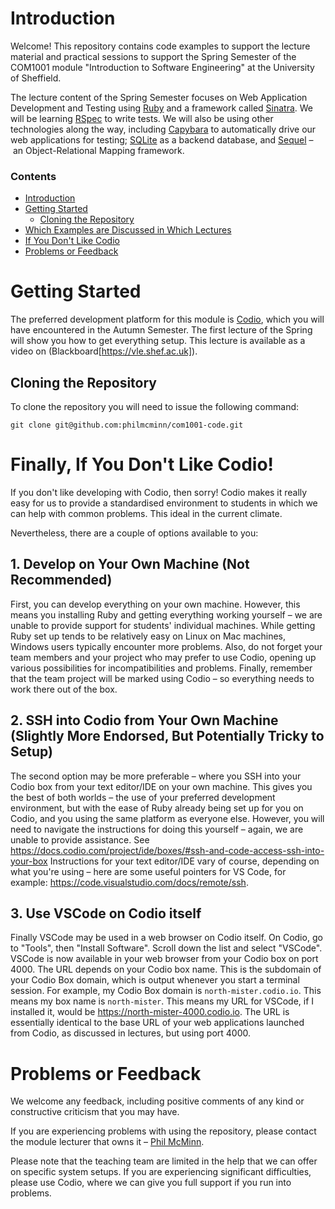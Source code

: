 # Introduction

Welcome! This repository contains code examples to support the lecture material
and practical sessions to support the Spring Semester of the COM1001 module
"Introduction to Software Engineering" at the University of Sheffield.

The lecture content of the Spring Semester focuses on Web Application
Development and Testing using [Ruby](https://www.ruby-lang.org/) and a framework
called [Sinatra](http://sinatrarb.com/). We will be learning
[RSpec](https://rspec.info/) to write tests. We will also be using other
technologies along the way, including
[Capybara](https://teamcapybara.github.io/capybara/) to automatically drive our
web applications for testing; [SQLite](https://www.sqlite.org/) as a backend
database, and [Sequel](https://sequel.jeremyevans.net/) – an Object-Relational
Mapping framework.

### Contents

* [Introduction](#introduction)
* [Getting Started](#getting-started)
    * [Cloning the Repository](#cloning-the-repository)
* [Which Examples are Discussed in Which
  Lectures](#which-examples-are-discussed-in-which-lectures)
* [If You Don't Like Codio](#if-you-dont-like-codio)
* [Problems or Feedback](#problems-or-feedback)


# Getting Started

The preferred development platform for this module is
[Codio](https://www.codio.com/), which you will have encountered in the Autumn
Semester. The first lecture of the Spring will show you how to get everything
setup. This lecture is available as a video on
(Blackboard[https://vle.shef.ac.uk]).

## Cloning the Repository

To clone the repository you will need to issue the following command:

``git clone git@github.com:philmcminn/com1001-code.git``

# Finally, If You Don't Like Codio!

If you don't like developing with Codio, then sorry! Codio makes it really easy
for us to provide a standardised environment to students in which we can help
with common problems. This ideal in the current climate.

Nevertheless, there are a couple of options available to you:

## 1. Develop on Your Own Machine (Not Recommended)
First, you can develop everything on your own machine. However, this means you
installing Ruby and getting everything working yourself – we are unable to
provide support for students' individual machines. While getting Ruby set up
tends to be relatively easy on Linux on Mac machines, Windows users typically
encounter more problems. Also, do not forget your team members and your project
who may prefer to use Codio, opening up various possibilities for
incompatibilities and problems. Finally, remember that the team project will be
marked using Codio – so everything needs to work there out of the box.

## 2. SSH into Codio from Your Own Machine (Slightly More Endorsed, But Potentially Tricky to Setup)

The second option may be more preferable – where you SSH into your Codio box
from your text editor/IDE on your own machine. This gives you the best of both
worlds – the use of your preferred development environment, but with the ease of
Ruby already being set up for you on Codio, and you using the same platform as
everyone else. However, you will need to navigate the instructions for doing
this yourself – again, we are unable to provide assistance. See
https://docs.codio.com/project/ide/boxes/#ssh-and-code-access-ssh-into-your-box
Instructions for your text editor/IDE vary of course, depending on what you're
using – here are some useful pointers for VS Code, for example:
https://code.visualstudio.com/docs/remote/ssh.

## 3. Use VSCode on Codio itself

Finally VSCode may be used in a web browser on Codio itself. On Codio, go to
"Tools", then "Install Software". Scroll down the list and select "VSCode".
VSCode is now available in your web browser from your Codio box on port 4000.
The URL depends on your Codio box name. This is the subdomain of your Codio Box
domain, which is output whenever you start a terminal session. For example, my
Codio Box domain is ``north-mister.codio.io``. This means my box name is
``north-mister``. This means my URL for VSCode, if I installed it, would be
https://north-mister-4000.codio.io. The URL is essentially identical to the base
URL of your web applications launched from Codio, as discussed in lectures, but
using port 4000.

# Problems or Feedback

We welcome any feedback, including positive comments of any kind or constructive
criticism that you may have.

If you are experiencing problems with using the repository, please contact the
module lecturer that owns it – [Phil McMinn](https://mcminn.io). 

Please note that the teaching team are limited in the help that we can offer on
specific system setups. If you are experiencing significant difficulties, please
use Codio, where we can give you full support if you run into problems. 